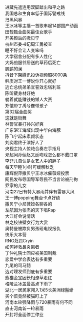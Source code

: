进藏先遣连用双脚踏出和平之路  
我国总和生育率低于国际警戒线  
扫黑风暴  
王冰冰等主播一首歌串起14部国产动画  
田馥甄金曲奖最佳女歌手  
开美颜后的撒贝宁  
杭州市委书记周江勇被查  
睡不好会让人变笨吗  
大学宿舍分配有多人性化  
大妈煎服邻居送的草药后死亡  
鹏鹏的澜  
抖音下架腾讯投诉视频超8000条  
韩庚对王一博说你开心就好  
逃亡总统弟弟宣誓效忠塔利班  
陈昕葳身材好绝  
躺着就能赚钱的懒人大赛  
郑恺带丁禹兮像带孩子  
第32届金曲奖  
这就是街舞  
林警官暴打孙兴好爽  
广东湛江海域出现中华白海豚  
陈飞宇起床素颜状态  
刘奕君终于演好人了  
央视主持人惊艳合奏左手指月  
邓超问孙俪赵又廷吻戏怎么都不戴口罩  
李菲儿自认是女艺人中的胖子  
每天早睡1小时可缓解秋乏  
康辉倪萍撒贝宁王冰冰催薇娅投票  
网民发布辱国辱军辱民不当言论被刑拘  
乔家的儿女  
河南22日有特大暴雨并伴有雷暴大风  
王一博popping舞台卡点好绝  
撒贝宁小尼薇娅各聊各的  
左航因为张杰的天下唱Rap  
大江好会说情话  
林之校铁壁女行为大赏  
奥特曼被欺负男孩砸电视报仇  
快乐大本营  
RNG处罚Cryin  
如何拯救鼻炎患者  
丁仲礼院士回应被美国制裁  
恋爱中学会表达有多重要  
九尾的司马懿  
选对理发师到底有多重要  
熊猫金宝因长相潦草走红  
格陵兰冰盖最高点下雨了  
湖北一居民家闯入1米5长美洲绿鬣蜥  
买个菜竟然被猫盯上了  
河南本轮强降雨与720暴雨有何不同  
直击河南新一轮暴雨  
开封将全面停工停业  
